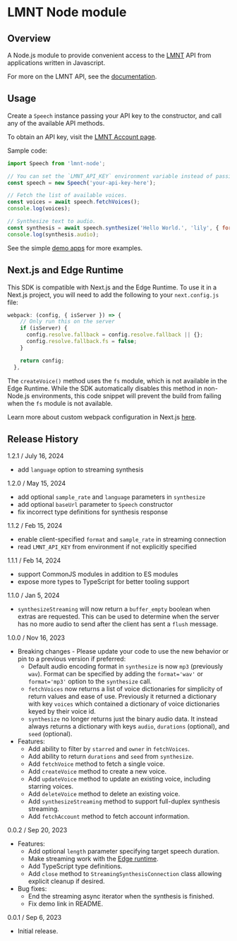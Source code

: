 # LMNT Node module

## Overview

A Node.js module to provide convenient access to the [LMNT](https://www.lmnt.com) API from applications written in Javascript.

For more on the LMNT API, see the [documentation](https://www.lmnt.com/docs/node).

## Usage

Create a `Speech` instance passing your API key to the constructor, and call any of the available API methods.

To obtain an API key, visit the [LMNT Account page](https://app.lmnt.com/account).

Sample code:
```js
import Speech from 'lmnt-node';

// You can set the `LMNT_API_KEY` environment variable instead of passing in a string below.
const speech = new Speech('your-api-key-here');

// Fetch the list of available voices.
const voices = await speech.fetchVoices();
console.log(voices);

// Synthesize text to audio.
const synthesis = await speech.synthesize('Hello World.', 'lily', { format: 'mp3' });
console.log(synthesis.audio);
```

See the simple [demo apps](https://github.com/lmnt-com/lmnt-node/tree/master/demo/node) for more examples.


## Next.js and Edge Runtime
 This SDK is compatible with Next.js and the Edge Runtime. To use it in a Next.js project, you will need to add the following to your `next.config.js` file:
 ```javascript
 webpack: (config, { isServer }) => {
     // Only run this on the server
     if (isServer) {
       config.resolve.fallback = config.resolve.fallback || {};
       config.resolve.fallback.fs = false;
     }

     return config;
   },
 ```
 The `createVoice()` method uses the `fs` module, which is not available in the Edge Runtime. While the SDK automatically disables this method in non-Node.js environments,
 this code snippet will prevent the build from failing when the `fs` module is not available.

 Learn more about custom webpack configuration in Next.js [here](https://nextjs.org/docs/api-reference/next.config.js/custom-webpack-config).

 
## Release History
1.2.1 / July 16, 2024
- add `language` option to streaming synthesis

1.2.0 / May 15, 2024
- add optional `sample_rate` and `language` parameters in `synthesize`
- add optional `baseUrl` parameter to `Speech` constructor
- fix incorrect type definitions for synthesis response

1.1.2 / Feb 15, 2024
- enable client-specified `format` and `sample_rate` in streaming connection
- read `LMNT_API_KEY` from environment if not explicitly specified

1.1.1 / Feb 14, 2024
- support CommonJS modules in addition to ES modules
- expose more types to TypeScript for better tooling support

1.1.0 / Jan 5, 2024
- `synthesizeStreaming` will now return a `buffer_empty` boolean when extras are requested. This can be used to determine when the server has no more audio to send after the client has sent a `flush` message.

1.0.0 / Nov 16, 2023
- Breaking changes - Please update your code to use the new behavior or pin to a previous version if preferred:
  - Default audio encoding format in `synthesize` is now `mp3` (previously `wav`). Format can be specified by adding the `format='wav'` or `format='mp3'` option to the `synthesize` call.
  - `fetchVoices` now returns a list of voice dictionaries for simplicity of return values and ease of use. Previously it returned a dictionary with key `voices` which contained a dictionary of voice dictionaries keyed by their voice id.
  - `synthesize` no longer returns just the binary audio data. It instead always returns a dictionary with keys `audio`, `durations` (optional), and `seed` (optional).
- Features:
  - Add ability to filter by `starred` and `owner` in `fetchVoices`.
  - Add ability to return `durations` and `seed` from `synthesize`.
  - Add `fetchVoice` method to fetch a single voice.
  - Add `createVoice` method to create a new voice.
  - Add `updateVoice` method to update an existing voice, including starring voices.
  - Add `deleteVoice` method to delete an existing voice.
  - Add `synthesizeStreaming` method to support full-duplex synthesis streaming.
  - Add `fetchAccount` method to fetch account information.

0.0.2 / Sep 20, 2023
- Features:
  - Add optional `length` parameter specifying target speech duration.
  - Make streaming work with the [Edge runtime](https://vercel.com/docs/functions/edge-functions/edge-runtime).
  - Add TypeScript type definitions.
  - Add `close` method to `StreamingSynthesisConnection` class allowing explicit cleanup if desired.
- Bug fixes:
  - End the streaming async iterator when the synthesis is finished.
  - Fix demo link in README.

0.0.1 / Sep 6, 2023
- Initial release.
